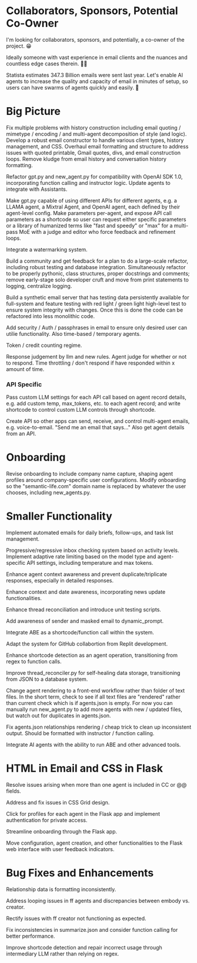 # Collaborators, Sponsors, Potential Co-Owner 

I'm looking for collaborators, sponsors, and potentially, a co-owner of the project. 😁

Ideally someone with vast experience in email clients and the nuances and countless edge cases therein. 😬😭

Statista estimates 347.3 Billion emails were sent last year. Let's enable AI agents to increase the quality and capacity of email in minutes of setup, so users can have swarms of agents quickly and easily. 🤝


# Big Picture 

Fix multiple problems with history construction including email quoting / mimetype / encoding / and multi-agent decomposition of style (and logic). Develop a robust email constructor to handle various client types, history management, and CSS. Overhaul email formatting and structure to address issues with quoted printable, Gmail quotes, divs, and email construction loops. Remove kludge from email history and conversation history formatting. 

Refactor gpt.py and new_agent.py for compatibility with OpenAI SDK 1.0, incorporating function calling and instructor logic. Update agents to integrate with Assistants. 

Make gpt.py capable of using different APIs for different agents, e.g. a LLAMA agent, a Mixtral Agent, and OpenAI agent, each defined by their agent-level config. Make parameters per-agent, and expose API call parameters as a shortcode so user can request either specific parameters or a library of humanized terms like "fast and speedy" or "max" for a multi-pass MoE with a judge and editor who force feedback and refinement loops. 

Integrate a watermarking system. 

Build a community and get feedback for a plan to do a large-scale refactor, including robust testing and database integration. Simultaneously refactor to be properly pythonic, class structures, proper docstrings and comments; remove early-stage solo developer cruft and move from print statements to logging, centralize logging. 

Build a synthetic email server that has testing data persistently available for full-system and feature testing with red light / green light high-level test to ensure system integrity with changes. Once this is done the code can be refactored into less monolithic code. 


Add security / Auth / passphrases in email to ensure only desired user can utilie functionality. Also time-based / temporary agents. 

Token / credit counting regime. 

Response judgement by llm and new rules. Agent judge for whether or not to respond. Time throttling / don't respond if have responded within x amount of time. 


### API Specific 
Pass custom LLM settings for each API call based on agent record details, e.g. add custom temp, max_tokens, etc. to each agent record; and write shortcode to control custom LLM controls through shortcode. 

Create API so other apps can send, receive, and control multi-agent emails, e.g. voice-to-email. "Send me an email that says..." Also get agent details from an API. 


# Onboarding 
Revise onboarding to include company name capture, shaping agent profiles around company-specific user configurations. Modify onboarding so the "semantic-life.com" domain name is replaced by whatever the user chooses, including new_agents.py. 


# Smaller Functionality 
Implement automated emails for daily briefs, follow-ups, and task list management.

Progressive/regressive inbox checking system based on activity levels. Implement adaptive rate limiting based on the model type and agent-specific API settings, including temperature and max tokens.

Enhance agent context awareness and prevent duplicate/triplicate responses, especially in detailed responses.

Enhance context and date awareness, incorporating news update functionalities.

Enhance thread reconciliation and introduce unit testing scripts.

Add awareness of sender and masked email to dynamic_prompt. 

Integrate ABE as a shortcode/function call within the system.

Adapt the system for GitHub collabortion from Replit development. 

Enhance shortcode detection as an agent operation, transitioning from regex to function calls. 

Improve thread_reconciler.py for self-healing data storage, transitioning from JSON to a database system.

Change agent rendering to a front-end workflow rather than folder of text files. In the short term, check to see if all text files are "rendered" rather than current check which is if agents.json is empty. For now you can manually run new_agent.py to add more agents with new / updated files, but watch out for duplicates in agents.json. 

Fix agents.json relationships rendering / cheap trick to clean up inconsistent output. Should be formatted with instructor / function calling. 

Integrate AI agents with the ability to run ABE and other advanced tools.

# HTML in Email and CSS in Flask 

Resolve issues arising when more than one agent is included in CC or @@ fields.

Address and fix issues in CSS Grid design.

Click for profiles for each agent in the Flask app and implement authentication for private access.

Streamline onboarding through the Flask app.

Move configuration, agent creation, and other functionalities to the Flask web interface with user feedback indicators.

# Bug Fixes and Enhancements

Relationship data is formatting inconsistently. 

Address looping issues in ff agents and discrepancies between embody vs. creator.

Rectify issues with ff creator not functioning as expected.

Fix inconsistencies in summarize.json and consider function calling for better performance.

Improve shortcode detection and repair incorrect usage through intermediary LLM rather than relying on regex.
